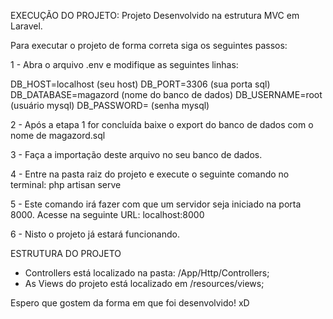 
EXECUÇÃO DO PROJETO:
Projeto Desenvolvido na estrutura MVC em Laravel.

Para executar o projeto de forma correta siga os seguintes passos:

1 - Abra o arquivo .env e modifique as seguintes linhas:

DB_HOST=localhost (seu host)
DB_PORT=3306 (sua porta sql)
DB_DATABASE=magazord (nome do banco de dados)
DB_USERNAME=root (usuário mysql)
DB_PASSWORD= (senha mysql)

2 - Após a etapa 1 for concluída baixe o export do banco de dados com o nome de magazord.sql 

3 - Faça a importação deste arquivo no seu banco de dados.

4 - Entre na pasta raiz do projeto e execute o seguinte comando no terminal: php artisan serve
 
5 - Este comando irá fazer com que um servidor seja iniciado na porta 8000. Acesse na seguinte URL: localhost:8000

6 - Nisto o projeto já estará funcionando.

ESTRUTURA DO PROJETO
- Controllers está localizado na pasta: /App/Http/Controllers;
- As Views do projeto está localizado em /resources/views;

Espero que gostem da forma em que foi desenvolvido! xD
